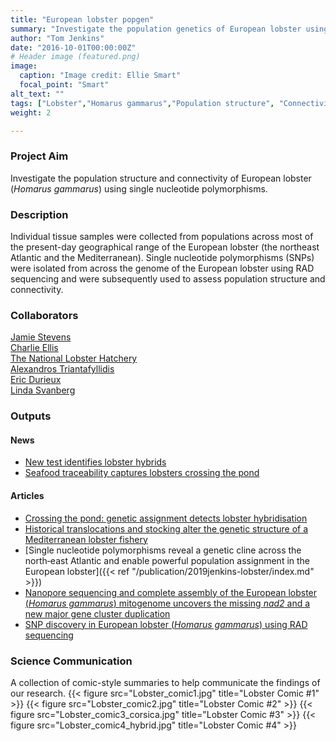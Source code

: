 ```yaml
---
title: "European lobster popgen"
summary: "Investigate the population genetics of European lobster using single nucleotide polymorphisms."
author: "Tom Jenkins"
date: "2016-10-01T00:00:00Z"
# Header image (featured.png)
image:
  caption: "Image credit: Ellie Smart"
  focal_point: "Smart"
alt_text: ""
tags: ["Lobster","Homarus gammarus","Population structure", "Connectivity", "Fisheries management"]
weight: 2

---
```


<!-- Inserting icons into markdown   -->
<!-- `r icon::fa("twitter")` -->
<!-- `r icon::fa("twitter", color = "blue")` -->
<!-- `r icon::ai("researchgate")` -->

### Project Aim
Investigate the population structure and connectivity of European lobster (_Homarus gammarus_) using single nucleotide polymorphisms.

### Description
Individual tissue samples were collected from populations across most of the present-day geographical range of the European lobster (the northeast Atlantic and the Mediterranean). Single nucleotide polymorphisms (SNPs) were isolated from across the genome of the European lobster using RAD sequencing and were subsequently used to assess population structure and connectivity. 

### Collaborators
[Jamie Stevens](https://biosciences.exeter.ac.uk/staff/profile/index.php?web_id=jamie_stevens)  
[Charlie Ellis](https://scholar.google.com/citations?user=Ti2Hv2gAAAAJ&hl=en)  
[The National Lobster Hatchery](https://www.nationallobsterhatchery.co.uk/)  
[Alexandros Triantafyllidis](https://scholar.google.com/citations?user=Pt6HaGIAAAAJ&hl=en)  
[Eric Durieux](https://scholar.google.fr/citations?user=y5VW55cAAAAJ&hl=en)  
[Linda Svanberg](https://www.gu.se/om-universitetet/hitta-person/lindasvanberg)

### Outputs

#### News
- [New test identifies lobster hybrids](https://www.sciencedaily.com/releases/2020/05/200511112543.htm)  
- [Seafood traceability captures lobsters crossing the pond](https://www.technologynetworks.com/tn/news/seafood-traceability-captures-lobsters-crossing-the-pond-334637)

#### Articles
- [Crossing the pond\: genetic assignment detects lobster hybridisation](https://doi.org/10.1038/s41598-020-64692-z) 
- [Historical translocations and stocking alter the genetic structure of a Mediterranean lobster fishery](https://doi.org/10.1002/ece3.6304)  
- [Single nucleotide polymorphisms reveal a genetic cline across the north‐east Atlantic and enable powerful population assignment in the European lobster]({{< ref "/publication/2019jenkins-lobster/index.md" >}})  
- [Nanopore sequencing and complete assembly of the European lobster (_Homarus gammarus_) mitogenome uncovers the missing _nad2_ and a new major gene cluster duplication](https://doi.org/10.1186/s12864-019-5704-3)  
- [SNP discovery in European lobster (_Homarus gammarus_) using RAD sequencing](https://doi.org/10.1007/s12686-018-1001-8)

### Science Communication
A collection of comic-style summaries to help communicate the findings of our research.
{{< figure src="Lobster_comic1.jpg" title="Lobster Comic #1" >}}
{{< figure src="Lobster_comic2.jpg" title="Lobster Comic #2" >}}
{{< figure src="Lobster_comic3_corsica.jpg" title="Lobster Comic #3" >}}
{{< figure src="Lobster_comic4_hybrid.jpg" title="Lobster Comic #4" >}}
